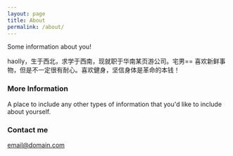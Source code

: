 ```yaml
---
layout: page
title: About
permalink: /about/
---
```


Some information about you!

haolly，生于西北，求学于西南，现就职于华南某页游公司。宅男==
喜欢新鲜事物，但是不一定很有耐心。喜欢健身，坚信身体是革命的本钱！

### More Information

A place to include any other types of information that you'd like to include about yourself.

### Contact me

[email@domain.com](mailto:email@domain.com)
